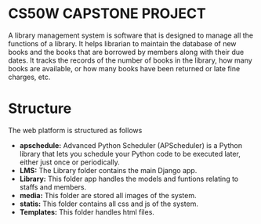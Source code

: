 # CS50W CAPSTONE PROJECT

A library management system is software that is designed to manage all the functions of a library. It helps librarian to maintain the database of new books and the books that are borrowed by members along with their due dates. It tracks the records of the number of books in the library, how many books are available, or how many books have been returned or late fine charges, etc.

# Structure

The web platform is structured as follows

- **apschedule:** Advanced Python Scheduler (APScheduler) is a Python library that lets you schedule your Python code to be executed later, either  just once or periodically.
- **LMS:** The Library folder contains the main Django app.
- **Library:** This folder app handles the models and funtions relating to staffs and members.
- **media:** This folder are stored all images of the system.
- **statis:** This folder contains all css and js of the system.
- **Templates:** This folder handles html files.

